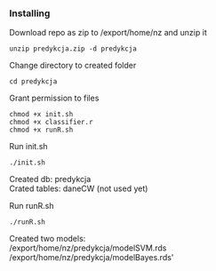 
### Installing
Download repo as zip to /export/home/nz and unzip it

```
unzip predykcja.zip -d predykcja
```

Change directory to created folder

```
cd predykcja
```

Grant permission to files

```
chmod +x init.sh
chmod +x classifier.r
chmod +x runR.sh
```
Run init.sh
```
./init.sh
```
Created db:  predykcja  
Crated tables:  daneCW (not used yet)  

Run runR.sh
```
./runR.sh
```
Created two models:  
/export/home/nz/predykcja/modelSVM.rds  
/export/home/nz/predykcja/modelBayes.rds'
